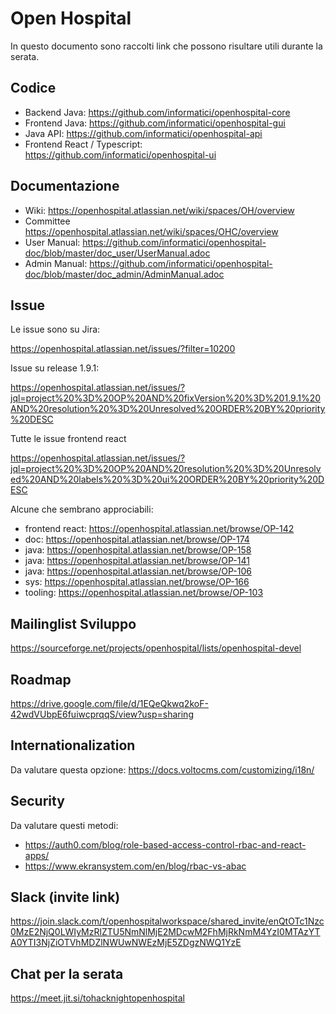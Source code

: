 # Open Hospital

In questo documento sono raccolti link che possono risultare utili durante la serata.

## Codice

- Backend Java: https://github.com/informatici/openhospital-core
- Frontend Java: https://github.com/informatici/openhospital-gui
- Java API: https://github.com/informatici/openhospital-api
- Frontend React / Typescript: https://github.com/informatici/openhospital-ui

## Documentazione

- Wiki: https://openhospital.atlassian.net/wiki/spaces/OH/overview
- Committee https://openhospital.atlassian.net/wiki/spaces/OHC/overview
- User Manual: https://github.com/informatici/openhospital-doc/blob/master/doc_user/UserManual.adoc
- Admin Manual: https://github.com/informatici/openhospital-doc/blob/master/doc_admin/AdminManual.adoc

## Issue

Le issue sono su Jira:

https://openhospital.atlassian.net/issues/?filter=10200

Issue su release 1.9.1:

https://openhospital.atlassian.net/issues/?jql=project%20%3D%20OP%20AND%20fixVersion%20%3D%201.9.1%20AND%20resolution%20%3D%20Unresolved%20ORDER%20BY%20priority%20DESC

Tutte le issue frontend react

https://openhospital.atlassian.net/issues/?jql=project%20%3D%20OP%20AND%20resolution%20%3D%20Unresolved%20AND%20labels%20%3D%20ui%20ORDER%20BY%20priority%20DESC

Alcune che sembrano approciabili:
- frontend react: https://openhospital.atlassian.net/browse/OP-142
- doc: https://openhospital.atlassian.net/browse/OP-174
- java: https://openhospital.atlassian.net/browse/OP-158
- java: https://openhospital.atlassian.net/browse/OP-141
- java: https://openhospital.atlassian.net/browse/OP-106
- sys: https://openhospital.atlassian.net/browse/OP-166
- tooling: https://openhospital.atlassian.net/browse/OP-103

## Mailinglist Sviluppo

https://sourceforge.net/projects/openhospital/lists/openhospital-devel

## Roadmap 

https://drive.google.com/file/d/1EQeQkwq2koF-42wdVUbpE6fuiwcprqqS/view?usp=sharing

## Internationalization

Da valutare questa opzione:
https://docs.voltocms.com/customizing/i18n/

## Security

Da valutare questi metodi:
- https://auth0.com/blog/role-based-access-control-rbac-and-react-apps/
- https://www.ekransystem.com/en/blog/rbac-vs-abac

## Slack (invite link)

https://join.slack.com/t/openhospitalworkspace/shared_invite/enQtOTc1Nzc0MzE2NjQ0LWIyMzRlZTU5NmNlMjE2MDcwM2FhMjRkNmM4YzI0MTAzYTA0YTI3NjZiOTVhMDZlNWUwNWEzMjE5ZDgzNWQ1YzE

## Chat per la serata

https://meet.jit.si/tohacknightopenhospital
